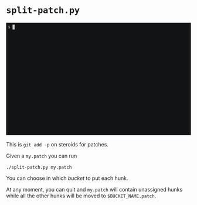 # `split-patch.py`

[![asciicast](demo.gif)](https://asciinema.org/a/H69kggNt02RmU8sQxX2P5vlJI)

This is `git add -p` on steroids for patches.

Given a `my.patch` you can run

    ./split-patch.py my.patch

You can choose in which *bucket* to put each hunk.

At any moment, you can quit and `my.patch` will contain unassigned hunks while all the other hunks will be moved to `$BUCKET_NAME.patch`.
